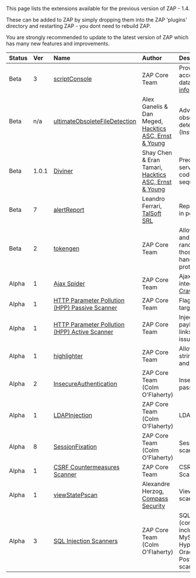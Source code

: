 This page lists the extensions available for the previous version of ZAP - 1.4.

These can be added to ZAP by simply dropping them into the ZAP 'plugins' directory and restarting ZAP - you dont need to rebuild ZAP.

You are strongly recommended to update to the latest version of ZAP which has many new features and improvements.

| **Status** | **Ver** | **Name** | **Author** | **Description** |
|:-----------|:--------|:---------|:-----------|:----------------|
| Beta | 3 | [scriptConsole](https://code.google.com/p/zap-extensions/downloads/detail?name=zap-ext-scripts-beta-3.jar) | ZAP Core Team | Provides dynamic access to internal ZAP data structures ([more info](https://code.google.com/p/zaproxy/wiki/ScriptConsole)) |
| Beta | n/a | [ultimateObsoleteFileDetection](http://zap-extensions.googlecode.com/files/zap-ext-UltimateObsoleteFileDetection-binary.zip) | Alex Ganelis & Dan Meged, [Hacktics ASC, Ernst & Young](http://www.hacktics.com/) | Advanced obsolete/hidden file detection (Installer/Plugin/Source)|
| Beta | 1.0.1 | [Diviner](http://code.google.com/p/diviner/) | Shay Chen & Eran Tamari, [Hacktics ASC, Ernst & Young](http://www.hacktics.com/) | Predicts the structure of server memory, source code and indirect attack sequences |
| Beta | 7 | [alertReport](https://code.google.com/p/zap-extensions/downloads/detail?name=alertReport-beta-7.zap) | Leandro Ferrari, [TalSoft SRL](http://www.talsoft.com.ar/) | Report alert generator in pdf or odt format. |
| Beta | 2 | [tokengen](https://code.google.com/p/zap-extensions/downloads/detail?name=zap-ext-tokengen-beta-2.jar) | ZAP Core Team | Allows you to generate and analyze pseudo random tokens, such as those used for session handling or CSRF protection. |
| Alpha | 1 | [Ajax Spider](https://code.google.com/p/zap-extensions/downloads/detail?name=zap-ext-spiderAjax-alpha-1.jar) | ZAP Core Team | Ajax Spider - full integration with [Crawljax](http://crawljax.com/) |
| Alpha | 1 | [HTTP Parameter Pollution (HPP) Passive Scanner](http://code.google.com/p/zap-extensions/downloads/detail?name=zap-ext-servletParamPollution-alpha-1.jar) | ZAP Core Team | Flags FORMS with no target attributes |
| Alpha | 1 | [HTTP Parameter Pollution (HPP) Active Scanner](https://code.google.com/p/zap-extensions/downloads/detail?name=zap-ext-httpParameterPollution-alpha-1.jar) | ZAP Core Team |  Injects HTTP malicious payloads in forms and links to identify HPP issues|
| Alpha | 1 | [highlighter](https://code.google.com/p/zap-extensions/downloads/detail?name=zap-ext-highlighter-alpha-1.jar) | ZAP Core Team | Allows you to highlight strings in the request and response tabs. |
| Alpha | 2 | [InsecureAuthentication](https://code.google.com/p/zap-extensions/downloads/detail?name=zap-ext-insecureauthentication-alpha-2.jar) | ZAP Core Team (Colm O'Flaherty) | Insecure Authentication passive scanner |
| Alpha | 1 | [LDAPInjection](https://code.google.com/p/zap-extensions/downloads/detail?name=zap-ext-ldapinjectionscan-alpha-1.jar) | ZAP Core Team (Colm O'Flaherty) | LDAP Injection scanner |
| Alpha | 8 | [SessionFixation](https://code.google.com/p/zap-extensions/downloads/detail?name=zap-ext-sessionfixationscan-alpha-8.jar) | ZAP Core Team (Colm O'Flaherty) | Session Fixation scanner |
| Alpha | 1 | [CSRF Countermeasures Scanner](https://code.google.com/p/zap-extensions/downloads/detail?name=zap-ext-csrfcountermeasuresscan-alpha-1.jar) | ZAP Core Team | CSRF Countermeasures Scanner |
| Alpha | 1 | [viewStatePscan](https://code.google.com/p/zap-extensions/downloads/detail?name=zap-ext-viewStatePScan-alpha-1.jar) | Alexandre Herzog, [Compass Security](http://www.csnc.ch/) | View State passive scanner |
| Alpha | 3 | [SQL Injection Scanners](http://code.google.com/p/zap-extensions/downloads/detail?name=zap-ext-sqlinjectionscan-alpha-3.jar) | ZAP Core Team (Colm O'Flaherty) | SQL Injection Scanners (complete re-write), including generic, MySQL, Hypersonic/HSQL, Oracle, and now PostgreSQL specific scanners |